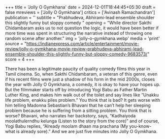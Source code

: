 +++
title = 'Jolly O Gymkhana'
date = 2024-12-01T18:44:45+05:30
draft = false
mreviews = ['Jolly O Gymkhana']
critics = ['Avinash Ramachandran']
publication = ''
subtitle = "Prabhudeva, Abhirami-lead ensemble shoulder this slightly funny but sloppy comedy "
opening = "While director Sakthi Chidambaram asks us to not question the logic, it would have been better if more time was spent in structuring the narrative instead of throwing one random scene after another."
img = 'jolly-o-gymkhana.webp'
media = 'print'
source = "https://indianexpress.com/article/entertainment/movie-review/jolly-o-gymkhana-movie-review-prabhudeva-abhirami-lead-ensemble-shoulder-this-slightly-funny-but-sloppy-comedy-9683573/"
score = 4
+++

There has been a legitimate paucity of quality comedy films this year in Tamil cinema. So, when Sakthi Chidambaram, a veteran of this genre, even if his recent films were just a shadow of his form in the mid 2000s, closes the year with Jolly O Gymkhana, a comedy, it is okay to have your hopes up. But the filmmaker starts off by introducing Yogi Babu as Father Martin Luther King, and makes him walk out of the toilet and say lines like “Unakku life problem, enakku piles problem.” You think that is bad? It gets worse with him telling Madonna Sebastian’s Bhavani that he can’t help her sleeping problem because he is suffering from a sitting problem. You think that is worse? Bhavani, who narrates her backstory, says, “Kadhaiyoda moolathulerndhu kelunga (Listen to the story from the core)” and of course, Yogi Babu replies, “Already moolam dhaan ma prachana (My you-know-what is already sore).” And we are just five minutes into Jolly O Gymkhana.
